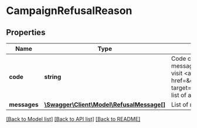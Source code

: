 # CampaignRefusalReason

## Properties
Name | Type | Description | Notes
------------ | ------------- | ------------- | -------------
**code** | **string** | Code corresponding to the message. For more information visit &lt;a href&#x3D;\&quot;/badge/#6\&quot; target&#x3D;\&quot;_blank\&quot;&gt;the list of available codes&lt;/a&gt;. | 
**messages** | [**\Swagger\Client\Model\RefusalMessage[]**](RefusalMessage.md) | List of refusal messages. | 

[[Back to Model list]](../../README.md#documentation-for-models) [[Back to API list]](../../README.md#documentation-for-api-endpoints) [[Back to README]](../../README.md)

